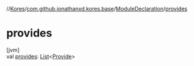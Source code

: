 //[Kores](../../../index.md)/[com.github.jonathanxd.kores.base](../index.md)/[ModuleDeclaration](index.md)/[provides](provides.md)

# provides

[jvm]\
val [provides](provides.md): [List](https://kotlinlang.org/api/latest/jvm/stdlib/kotlin.collections/-list/index.html)<[Provide](../-provide/index.md)>
